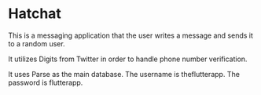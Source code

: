 # Hatchat

This is a messaging application that the user writes a message and sends it to a random user.

It utilizes Digits from Twitter in order to handle phone number verification.

It uses Parse as the main database. The username is theflutterapp. The password is flutterapp.
